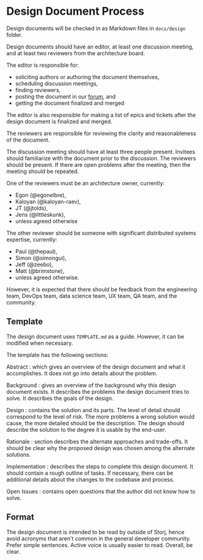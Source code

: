 # Design Document Process

Design documents will be checked in as Markdown files in `docs/design` folder.

Design documents should have an editor, at least one discussion meeting, and at least two reviewers from the architecture board.

The editor is responsible for:
* soliciting authors or authoring the document themselves,
* scheduling discussion meetings,
* finding reviewers,
* posting the document in our [forum](https://forum.storj.io/c/engineer-amas/design-draft), and
* getting the document finalized and merged

The editor is also responsible for making a list of epics and tickets after the design document is finalized and merged.

The reviewers are responsible for reviewing the clarity and reasonableness of the document.

The discussion meeting should have at least three people present. Invitees should familiarize with the document prior to the discussion. The reviewers should be present. If there are open problems after the meeting, then the meeting should be repeated.

One of the reviewers must be an architecture owner, currently:

* Egon (@egonelbre),
* Kaloyan (@kaloyan-raev),
* JT (@jtolds),
* Jens (@littleskunk),
* unless agreed otherwise

The other reviewer should be someone with significant distributed systems expertise, currently:

* Paul (@thepaul),
* Simon (@simongui),
* Jeff (@zeebo),
* Matt (@brimstone),
* unless agreed otherwise.

However, it is expected that there should be feedback from the engineering team, DevOps team, data science team, UX team, QA team, and the community.

## Template

The design document uses `TEMPLATE.md` as a guide. However, it can be modified when necessary.

The template has the following sections:

Abstract
 : which gives an overview of the design document and what it accomplishes. It does not go into details about the problem.

Background
 : gives an overview of the background why this design document exists. It describes the problems the design document tries to solve. It describes the goals of the design.

Design
 : contains the solution and its parts. The level of detail should correspond to the level of risk. The more problems a wrong solution would cause, the more detailed should be the description. The design should describe the solution to the degree it is usable by the end-user.

Rationale
 : section describes the alternate approaches and trade-offs. It should be clear why the proposed design was chosen among the alternate solutions.

Implementation
 : describes the steps to complete this design document. It should contain a rough outline of tasks. If necessary, there can be additional details about the changes to the codebase and process.

Open Issues
 : contains open questions that the author did not know how to solve.

## Format

The design document is intended to be read by outside of Storj, hence avoid acronyms that aren't common in the general developer community. Prefer simple sentences. Active voice is usually easier to read. Overall, be clear.
